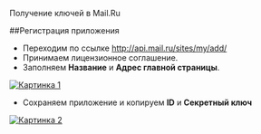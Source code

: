 Получение ключей в Mail.Ru

##Регистрация приложения

* Переходим по ссылке <http://api.mail.ru/sites/my/add/>
* Принимаем лицензионное соглашение.
* Заполняем **Название** и **Адрес главной страницы**.

[![Картинка 1](http://st.bezumkin.ru/files/1/c/6/1c69f4aff18c09cc819464aa78646017s.jpg)](http://st.bezumkin.ru/files/1/c/6/1c69f4aff18c09cc819464aa78646017.png)

* Сохраняем приложение и копируем **ID** и **Секретный ключ**

[![Картинка 2](http://st.bezumkin.ru/files/f/6/7/f67e0b1c3ada2a5506848c0e28d7d9ecs.jpg)](http://st.bezumkin.ru/files/f/6/7/f67e0b1c3ada2a5506848c0e28d7d9ec.png)
